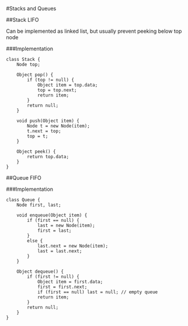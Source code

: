 #Stacks and Queues

##Stack
LIFO

Can be implemented as linked list, but usually prevent peeking below top node

###Implementation
```
class Stack {
	Node top;
	
	Object pop() {
		if (top != null) {
			Object item = top.data;
			top = top.next;
			return item;
		}
		return null;
	}
	
	void push(Object item) {
		Node t = new Node(item);
		t.next = top;
		top = t;
	}
	
	Object peek() {
		return top.data;
	}
}
```

##Queue
FIFO

###Implementation
```
class Queue {
	Node first, last;
	
	void enqueue(Object item) {
		if (first == null) {
			last = new Node(item);
			first = last;
		}
		else {
			last.next = new Node(item);
			last = last.next;
		}
	}
	
	Object dequeue() {
		if (first != null) {
			Object item = first.data;
			first = first.next;
			if (first == null) last = null; // empty queue
			return item;
		}
		return null;
	}
}
```